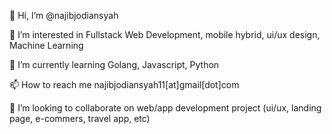  👋 Hi, I’m @najibjodiansyah
 
 👀 I’m interested in Fullstack Web Development, mobile hybrid, ui/ux design, Machine Learning
 
 🌱 I’m currently learning Golang, Javascript, Python
 
 📫 How to reach me najibjodiansyah11[at]gmail[dot]com
 
 💞️ I’m looking to collaborate on web/app development project (ui/ux, landing page, e-commers, travel app, etc)
<!---
najibjodiansyah/najibjodiansyah is a ✨ special ✨ repository because its `README.md` (this file) appears on your GitHub profile.
You can click the Preview link to take a look at your changes.
--->
